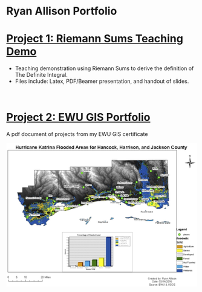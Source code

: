 # Ryan Allison Portfolio

# [Project 1: Riemann Sums Teaching Demo](https://github.com/ryanallison/Riemann-Sums-Teaching-Demo.git)
- Teaching demonstration using Riemann Sums to derive the definition of The Definite Integral.
- Files include: Latex, PDF/Beamer presentation, and handout of slides.

![]()


# [Project 2: EWU GIS Portfolio](https://github.com/ryanallison/EWU-GIS-Portfolio.git)
A pdf document of projects from my EWU GIS certificate

![](https://github.com/ryanallison/Ryan_Allison_Portfolio/blob/main/images/GIS%20Image.png)
